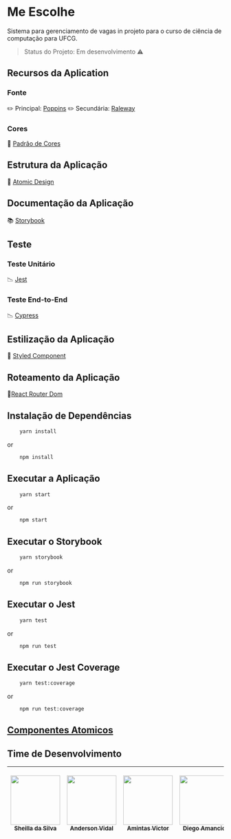 # Me Escolhe

Sistema para gerenciamento de vagas in projeto para o curso de ciência de computação para UFCG.

> Status do Projeto: Em desenvolvimento :warning:

## Recursos da Aplication

### Fonte

:pencil2: Principal: [Poppins](https://fonts.google.com/specimen/Poppins)
:pencil2: Secundária: [Raleway](https://fonts.google.com/specimen/Raleway) 

### Cores

:art: [Padrão de Cores](/src/styles/colors)

## Estrutura da Aplicação

:green_book: [Atomic Design](https://bradfrost.com/blog/post/atomic-web-design)

## Documentação da Aplicação

:books: [Storybook](https://storybook.js.org/)

## Teste

### Teste Unitário

:chart_with_downwards_trend: [Jest](https://jestjs.io/)

### Teste End-to-End

:chart_with_downwards_trend: [Cypress](https://www.cypress.io/)

## Estilização da Aplicação

:straight_ruler: [Styled Component](https://styled-components.com/)

## Roteamento da Aplicação

:vertical_traffic_light:[React Router Dom](https://reactrouter.com/web/guides/quick-start)

## Instalação de Dependências

```bash
    yarn install
```
or 

```bash
    npm install
```
## Executar a Aplicação

```bash
    yarn start
```

or 

```bash
    npm start
```

## Executar o Storybook 

```bash
    yarn storybook
```
or 

```bash
    npm run storybook
```
## Executar o Jest

```bash
    yarn test
```
or 

```bash
    npm run test
```
## Executar o Jest Coverage

```bash
    yarn test:coverage
```
or 

```bash
    npm run test:coverage
```
## [Componentes Atomicos](/src/components/atoms)
## Time de Desenvolvimento 

[<img src="https://avatars0.githubusercontent.com/u/20846737?s=460&u=74713b81f37fc0c5a42ae203459a9824505cba20&v=4" width=115 > <br> <sub> Sheilla da Silva </sub>](https://github.com/sheyslong) | [<img src="https://avatars2.githubusercontent.com/u/27634603?s=460&u=15ac27abbac7e3d986429d3df4af5826b9ed69b6&v=4" width=115 > <br> <sub> Anderson Vidal </sub>](https://github.com/AndersonVidal) | [<img src="https://avatars1.githubusercontent.com/u/25506431?s=460&u=07bdcebf4569d5a2fcdd6bea2b63b68e74183f4e&v=4" width=115 > <br> <sub> Amintas Victor </sub>](https://github.com/amintasvrp) | [<img src="https://avatars0.githubusercontent.com/u/29637912?s=460&u=45999b35959f4e8cb89ddf9c85893e45d28dae06&v=4" width=115 > <br> <sub> Diego Amancio </sub>](https://github.com/DiegoAmancio) | [<img src="https://avatars1.githubusercontent.com/u/39067792?s=460&u=cbea390ae6b8d589a4fab1b4d27ab3228ef074f6&v=4" width=115 > <br> <sub> Kelvin C. L. </sub>](https://github.com/KelvinCL) | [<img src="https://avatars1.githubusercontent.com/u/20665811?s=460&v=4" width=115 > <br> <sub> Matheus Andrade Rodrigues </sub>](https://github.com/matheusyhwh) |
| :---: | :---: | :---: | :---: | :---: | :---: |  